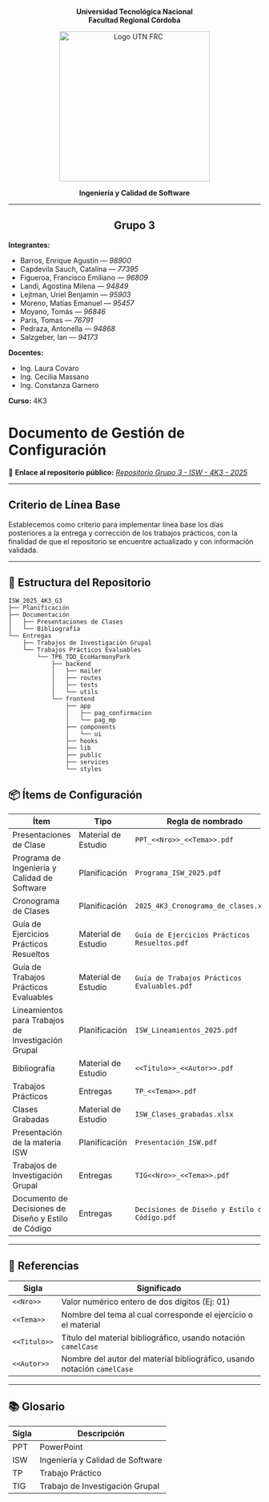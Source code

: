 <div align="center">

**Universidad Tecnológica Nacional**  
**Facultad Regional Córdoba**

<img src="https://th.bing.com/th/id/R.3778916560e5bc57cfb9ad7b45f4c382?rik=zqcHRRnS3sT4DQ&riu=http%3a%2f%2fresidenciasladocta.com.ar%2fassets%2fimages%2flogo-utn-frc-361x144.png&ehk=llD8e5d%2bWpzLv7q4dNBFZb3lPuz%2b%2fH9nuZi9C%2fHfLoI%3d&risl=&pid=ImgRaw&r=0" alt="Logo UTN FRC" width="300"/>

**Ingeniería y Calidad de Software**

</div>

---

<div align="center">

## Grupo 3

</div>

**Integrantes:**

- Barros, Enrique Agustín — *98900*  
- Capdevila Sauch, Catalina — *77395*  
- Figueroa, Francisco Emiliano — *96809*  
- Landi, Agostina Milena — *94849*  
- Lejtman, Uriel Benjamín — *95903*  
- Moreno, Matías Emanuel — *95457*  
- Moyano, Tomás — *96846*  
- Paris, Tomas — *76791*  
- Pedraza, Antonella — *94868*  
- Salzgeber, Ian — *94173*

**Docentes:**  
- Ing. Laura Covaro  
- Ing. Cecilia Massano  
- Ing. Constanza Garnero  

**Curso:** 4K3  
 # **Documento de Gestión de Configuración**

🔗 **Enlace al repositorio público:** [*Repositorio Grupo 3 - ISW - 4K3 - 2025*](https://github.com/agoslandi15/ISW_2025_4K3_G3)

</div>

---

## Criterio de Línea Base

Establecemos como criterio para implementar línea base los días posteriores a la entrega y corrección de los trabajos prácticos, con la finalidad de que el repositorio se encuentre actualizado y con información validada.

---

## 📁 Estructura del Repositorio

```
ISW_2025_4K3_G3
├── Planificación
├── Documentación
│   ├── Presentaciones de Clases
│   └── Bibliografía
└── Entregas
    ├── Trabajos de Investigación Grupal
    └── Trabajos Prácticos Evaluables
        └── TP6_TDD_EcoHarmonyPark
            ├── backend
            │   ├── mailer
            │   ├── routes
            │   ├── tests
            │   └── utils
            └── frontend
                ├── app
                │   ├── pag_confirmacion
                │   └── pag_mp
                ├── components
                │   └── ui
                ├── hooks
                ├── lib
                ├── public
                ├── services
                └── styles
```

## 📦 Ítems de Configuración

| Ítem                                           | Tipo                 | Regla de nombrado                          | Ubicación                                                                 |
|-----------------------------------------------|----------------------|--------------------------------------------|---------------------------------------------------------------------------|
| Presentaciones de Clase                       | Material de Estudio  | `PPT_<<Nro>>_<<Tema>>.pdf`                | `ISW_2025_4K3_G3/Documentacion/Presentaciones de Clases/`                |
| Programa de Ingeniería y Calidad de Software  | Planificación        | `Programa_ISW_2025.pdf`                    | `ISW_2025_4K3_G3/Planificación/`                                          |
| Cronograma de Clases                          | Planificación        | `2025_4K3_Cronograma_de_clases.xlsx`       | `ISW_2025_4K3_G3/Planificación/`                                          |
| Guía de Ejercicios Prácticos Resueltos        | Material de Estudio  | `Guía de Ejercicios Prácticos Resueltos.pdf` | `ISW_2025_4K3_G3/Documentacion/`                                     |
| Guía de Trabajos Prácticos Evaluables         | Material de Estudio  | `Guía de Trabajos Prácticos Evaluables.pdf` | `ISW_2025_4K3_G3/Documentacion/`                                     |
| Lineamientos para Trabajos de Investigación Grupal   | Planificación        | `ISW_Lineamientos_2025.pdf`                | `ISW_2025_4K3_G3/Entregas/Trabajos de Investigacion Grupal/`             |
| Bibliografía                                  | Material de Estudio  | `<<Titulo>>_<<Autor>>.pdf`                 | `ISW_2025_4K3_G3/Documentacion/Bibliografía/`                             |
| Trabajos Prácticos                            | Entregas             | `TP_<<Tema>>.pdf`                          | `ISW_2025_4K3_G3/Entregas/Trabajos Prácticos Evaluables`                     |
| Clases Grabadas                                | Material de Estudio  | `ISW_Clases_grabadas.xlsx`                 | `ISW_2025_4K3_G3/Documentación/`                                          |
| Presentación de la materia ISW                | Planificación        | `Presentación_ISW.pdf`                     | `ISW_2025_4K3_G3/Planificación/`                                          |
| Trabajos de Investigación Grupal              | Entregas             | `TIG<<Nro>>_<<Tema>>.pdf`                  | `ISW_2025_4K3_G3/Entregas/Trabajos de Investigación Grupal/`             |
| Documento de Decisiones de Diseño y Estilo de Código | Entregas        | `Decisiones de Diseño y Estilo de Código.pdf` | `ISW_2025_4K3_G3/Entregas/Trabajos Prácticos Evaluables/TP6_TDD_EcoHarmonyPark/` |

---

## 🧾 Referencias

| Sigla       | Significado                                                                 |
|-------------|------------------------------------------------------------------------------|
| `<<Nro>>`   | Valor numérico entero de dos dígitos (Ej: 01)                               |
| `<<Tema>>`  | Nombre del tema al cual corresponde el ejercicio o el material              |
| `<<Titulo>>`| Título del material bibliográfico, usando notación `camelCase`              |
| `<<Autor>>` | Nombre del autor del material bibliográfico, usando notación `camelCase`    |

---

## 📚 Glosario

| Sigla | Descripción                             |
|-------|-----------------------------------------|
| PPT   | PowerPoint                              |
| ISW   | Ingeniería y Calidad de Software        |
| TP    | Trabajo Práctico                        |
| TIG   | Trabajo de Investigación Grupal         |


